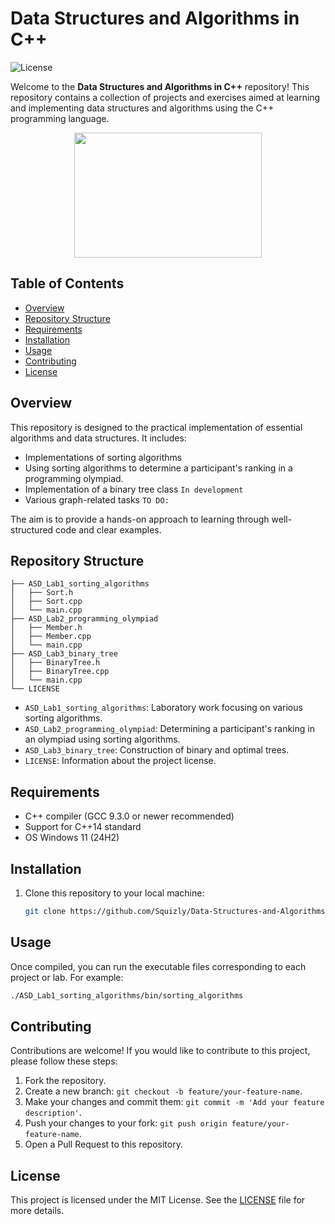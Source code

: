 # Data Structures and Algorithms in C++

![License](https://img.shields.io/badge/license-MIT-blue)

Welcome to the **Data Structures and Algorithms in C++** repository! This repository contains a collection of projects and exercises aimed at learning and implementing data structures and algorithms using the C++ programming language.

<div align="center">
  <img height="200" width="300" src="https://media.giphy.com/media/scZPhLqaVOM1qG4lT9/giphy.gif?cid=790b7611363i2i3s1kil7ujcr9abopu7jr2xy2u24o10vdmx&ep=v1_gifs_search&rid=giphy.gif&ct=g"  />
</div>

## Table of Contents

- [Overview](#overview)
- [Repository Structure](#repository-structure)
- [Requirements](#requirements)
- [Installation](#installation)
- [Usage](#usage)
- [Contributing](#contributing)
- [License](#license)

## Overview

This repository is designed to the practical implementation of essential algorithms and data structures. It includes:

- Implementations of sorting algorithms
- Using sorting algorithms to determine a participant's ranking in a programming olympiad.
- Implementation of a binary tree class `In development`
- Various graph-related tasks `TO DO:`

The aim is to provide a hands-on approach to learning through well-structured code and clear examples.

## Repository Structure

```plaintext
├── ASD_Lab1_sorting_algorithms
│   ├── Sort.h
│   ├── Sort.cpp
│   └── main.cpp
├── ASD_Lab2_programming_olympiad
│   ├── Member.h
│   ├── Member.cpp
│   └── main.cpp
├── ASD_Lab3_binary_tree
│   ├── BinaryTree.h
│   ├── BinaryTree.cpp
│   └── main.cpp
└── LICENSE
```

- `ASD_Lab1_sorting_algorithms`: Laboratory work focusing on various sorting algorithms.
- `ASD_Lab2_programming_olympiad`: Determining a participant's ranking in an olympiad using sorting algorithms.
- `ASD_Lab3_binary_tree`: Construction of binary and optimal trees.
- `LICENSE`: Information about the project license.

## Requirements

- C++ compiler (GCC 9.3.0 or newer recommended)
- Support for C++14 standard
- OS Windows 11 (24H2)

## Installation

1. Clone this repository to your local machine:

   ```bash
   git clone https://github.com/Squizly/Data-Structures-and-Algorithms.git
   ```

## Usage

Once compiled, you can run the executable files corresponding to each project or lab. For example:

```bash
./ASD_Lab1_sorting_algorithms/bin/sorting_algorithms
```

## Contributing

Contributions are welcome! If you would like to contribute to this project, please follow these steps:

1. Fork the repository.
2. Create a new branch: `git checkout -b feature/your-feature-name`.
3. Make your changes and commit them: `git commit -m 'Add your feature description'`.
4. Push your changes to your fork: `git push origin feature/your-feature-name`.
5. Open a Pull Request to this repository.

## License

This project is licensed under the MIT License. See the [LICENSE](LICENSE) file for more details.
